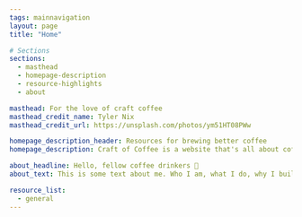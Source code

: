 ```yaml
---
tags: mainnavigation
layout: page
title: "Home"

# Sections
sections:
  - masthead
  - homepage-description
  - resource-highlights
  - about

masthead: For the love of craft coffee
masthead_credit_name: Tyler Nix
masthead_credit_url: https://unsplash.com/photos/ym51HT08PWw

homepage_description_header: Resources for brewing better coffee
homepage_description: Craft of Coffee is a website that's all about coffee and this will be a mission statement or something. This is a website and it might be useful to people but possibly not.

about_headline: Hello, fellow coffee drinkers 👋
about_text: This is some text about me. Who I am, what I do, why I built this website, and why I want you to enjoy using it as a resource (and contribute to it).

resource_list:
  - general
---
```


